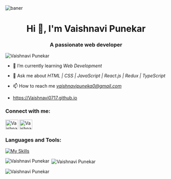 <img align="center" alt="baner" src="https://user-images.githubusercontent.com/112823546/217016507-da977155-0e3a-48ff-905c-e3eecfdf2b00.png">

<h1 align="center">Hi 👋, I'm Vaishnavi Punekar</h1>
<h3 align="center">A passionate web developer</h3>



<p align="left"> <img src="https://komarev.com/ghpvc/?username=Vaishnavi0717&label=Profile%20views&color=0e75b6&style=flat" alt="Vaishnavi Punekar" /> </p>

- 🌱 I’m currently learning *Web Development*

- 💬 Ask me about *HTML | CSS | JavaScript | React.js | Redux | TypeScript*

- 📫 How to reach me *vaishnavipuneka0@gmail.com*
- https://Vaishnavi0717.github.io

<h3 align="left">Connect with me:</h3>
<p align="left">
     <a href="https://github.com/Vaishnavi0717" target="blank"><img align="center" src="https://img.icons8.com/?size=512&id=LoyAjcvVKv1K&format=png" alt="Vaishnavi Punekar" height="30" width="40" /></a>
<a href="https://www.linkedin.com/in/vaishnavi-punekar-886549258/" target="blank"><img align="center" src="https://raw.githubusercontent.com/rahuldkjain/github-profile-readme-generator/master/src/images/icons/Social/linked-in-alt.svg" alt="Vaishnavi Punekar" height="30" width="40" /></a>
</p>

<h3 align="left">Languages and Tools:</h3>

  <div align="left">

   [![My Skills](https://skillicons.dev/icons?i=html,css,js,github,netlify,vscode,mysql,postman,ts,redis,aws,react,redux,replit,regex,sequelize,git)](#)

  </div>

<p><img align="left" src="https://github-readme-stats.vercel.app/api/top-langs?username=Vaishnavi0717&show_icons=true&locale=en&layout=compact" alt="Vaishnavi Punekar" /></p>

<p>&nbsp;<img align="center" src="https://github-readme-stats.vercel.app/api?username=Vaishnavi0717&show_icons=true&locale=en" alt="Vaishnavi Punekar" /></p>

<p><img align="center" src="https://github-readme-streak-stats.herokuapp.com/?user=Vaishnavi0717&" alt="Vaishnavi Punekar" /></p>
